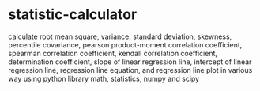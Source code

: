 # statistic-calculator
calculate root mean square, variance, standard deviation, skewness, percentile covariance, pearson product-moment correlation coefficient, spearman correlation coefficient, kendall correlation coefficient, determination coefficient, slope of linear regression line, intercept of linear regression line, regression line equation, and regression line plot in various way using python library math, statistics, numpy and scipy
